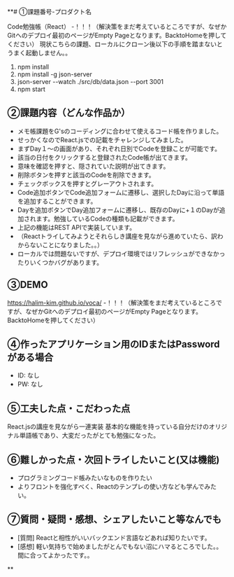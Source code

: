 **# ①課題番号-プロダクト名

Code勉強帳（React）
-！！！（解決策をまだ考えているところですが、なぜかGitへのデプロイ最初のページがEmpty Pageとなります。BacktoHomeを押してください）
現状こちらの課題、ローカルにクローン後以下の手順を踏まないとうまく起動しません。。
1. npm install
2. npm install -g json-server
3. json-server --watch ./src/db/data.json --port 3001
4. npm start

## ②課題内容（どんな作品か）

- メモ帳課題をG'sのコーディングに合わせて使えるコード帳を作りました。
- せっかくなのでReact.jsでの記載をチャレンジしてみました。
- まずDay１〜の画面があり、それぞれ日別でCodeを登録ことが可能です。
- 該当の日付をクリックすると登録されたCode帳が出てきます。
- 意味を確認を押すと、隠されていた説明が出てきます。
- 削除ボタンを押すと該当のCodeを削除できます。
- チェックボックスを押すとグレーアウトされます。
- Code追加ボタンでCode追加フォームに遷移し、選択したDayに沿って単語を追加することができます。
- Dayを追加ボタンでDay追加フォームに遷移し、既存のDayに+１のDayが追加されます。勉強しているCodeの種類も記載ができます。
- 上記の機能はREST APIで実装しています。
- （Reactトライしてみようとそれらしき講座を見ながら進めていたら、訳わからないことになりました。。）
- ローカルでは問題ないですが、デプロイ環境ではリフレッシュができなかったりいくつかバグがあります。

## ③DEMO

https://halim-kim.github.io/voca/
-！！！（解決策をまだ考えているところですが、なぜかGitへのデプロイ最初のページがEmpty Pageとなります。BacktoHomeを押してください）

## ④作ったアプリケーション用のIDまたはPasswordがある場合

- ID: なし
- PW: なし

## ⑤工夫した点・こだわった点

React.jsの講座を見ながら一連実装
基本的な機能を持っている自分だけのオリジナル単語帳であり、大変だったがとても勉強になった。

## ⑥難しかった点・次回トライしたいこと(又は機能)

- プログラミングコード帳みたいなものを作りたい
- よりフロントを強化すべく、Reactのテンプレの使い方なども学んでみたい。

## ⑦質問・疑問・感想、シェアしたいこと等なんでも

- [質問] Reactと相性がいいバックエンド言語などあれば知りたいです。
- [感想] 軽い気持ちで始めましたがとんでもない沼にハマるところでした。。間に合ってよかったです。。

**
